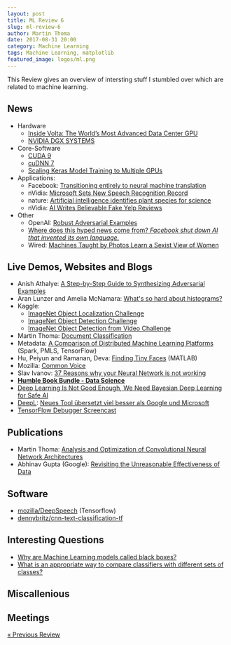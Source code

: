 ```yaml
---
layout: post
title: ML Review 6
slug: ml-review-6
author: Martin Thoma
date: 2017-08-31 20:00
category: Machine Learning
tags: Machine Learning, matplotlib
featured_image: logos/ml.png
---
```


This Review gives an overview of intersting stuff I stumbled over which are
related to machine learning.


## News

* Hardware
    * [Inside Volta: The World’s Most Advanced Data Center GPU](https://devblogs.nvidia.com/parallelforall/inside-volta/)
    * [NVIDIA DGX SYSTEMS](https://www.nvidia.com/en-us/data-center/dgx-systems/)
* Core-Software
    * [CUDA 9](https://devblogs.nvidia.com/parallelforall/cuda-9-features-revealed/)
    * [cuDNN 7](https://developer.nvidia.com/cudnn)
    * [Scaling Keras Model Training to Multiple GPUs](https://devblogs.nvidia.com/parallelforall/scaling-keras-training-multiple-gpus/)
* Applications:
    * Facebook: [Transitioning entirely to neural machine translation](https://code.facebook.com/posts/289921871474277/transitioning-entirely-to-neural-machine-translation/)
    * nVidia: [Microsoft Sets New Speech Recognition Record](https://news.developer.nvidia.com/microsoft-sets-new-speech-recognition-record/)
    * nature: [Artificial intelligence identifies plant species for science](http://www.nature.com/news/artificial-intelligence-identifies-plant-species-for-science-1.22442)
    * nVidia: [AI Writes Believable Fake Yelp Reviews](https://news.developer.nvidia.com/ai-writes-believable-fake-yelp-reviews/)
* Other
    * OpenAI: [Robust Adversarial Examples](https://blog.openai.com/robust-adversarial-inputs/)
    * [Where does this hyped news come from? *Facebook shut down AI that invented its own language.*](https://www.reddit.com/r/MachineLearning/comments/6qvbu8/d_where_does_this_hyped_news_come_from_facebook/)
    * Wired: [Machines Taught by Photos Learn a Sexist View of Women](https://www.wired.com/story/machines-taught-by-photos-learn-a-sexist-view-of-women/)


## Live Demos, Websites and Blogs

* Anish Athalye: [A Step-by-Step Guide to Synthesizing Adversarial Examples](http://www.anishathalye.com/2017/07/25/synthesizing-adversarial-examples/)
* Aran Lunzer and Amelia McNamara: [What's so hard about histograms?](http://tinlizzie.org/histograms/)
* Kaggle:
    * [ImageNet Object Localization Challenge](https://www.kaggle.com/c/imagenet-object-localization-challenge)
    * [ImageNet Object Detection Challenge](https://www.kaggle.com/c/imagenet-object-detection-challenge)
    * [ImageNet Object Detection from Video Challenge](https://www.kaggle.com/c/imagenet-object-detection-from-video-challenge)
* Martin Thoma: [Document Classification](https://martin-thoma.com/document-classification/)
* Metadata: [A Comparison of Distributed Machine Learning Platforms](http://muratbuffalo.blogspot.de/2017/07/a-comparison-of-distributed-machine.html) (Spark, PMLS, TensorFlow)
* Hu, Peiyun and Ramanan, Deva: [Finding Tiny Faces](https://github.com/peiyunh/tiny/blob/master/README.md) (MATLAB)
* Mozilla: [Common Voice](https://voice.mozilla.org/)
* Slav Ivanov: [37 Reasons why your Neural Network is not working](https://blog.slavv.com/37-reasons-why-your-neural-network-is-not-working-4020854bd607)
* [**Humble Book Bundle - Data Science**](https://www.humblebundle.com/books/data-science-books)
* [Deep Learning Is Not Good Enough, We Need Bayesian Deep Learning for Safe AI](https://alexgkendall.com/computer_vision/bayesian_deep_learning_for_safe_ai/)
* [DeepL](https://www.deepl.com/translate): [Neues Tool übersetzt viel besser als Google und Microsoft](https://www.golem.de/news/deepl-im-hands-on-neues-tool-uebersetzt-viel-besser-als-google-und-microsoft-1708-129715.html)
* [TensorFlow Debugger Screencast](https://www.youtube.com/watch?v=CA7fjRfduOI)


## Publications

<!-- e.g. arXiv -->

* Martin Thoma: [Analysis and Optimization of Convolutional Neural Network Architectures](https://arxiv.org/abs/1707.09725)
* Abhinav Gupta (Google): [Revisiting the Unreasonable Effectiveness of Data](https://research.googleblog.com/2017/07/revisiting-unreasonable-effectiveness.html)


## Software

<!-- e.g. Theano, Keras, ... -->

* [mozilla/DeepSpeech](https://github.com/mozilla/DeepSpeech) (Tensorflow)
* [dennybritz/cnn-text-classification-tf](https://github.com/dennybritz/cnn-text-classification-tf)


## Interesting Questions

<!-- For example StackExchange -->

* [Why are Machine Learning models called black boxes?](https://datascience.stackexchange.com/q/22335/8820)
* [What is an appropriate way to compare classifiers with different sets of classes?](https://datascience.stackexchange.com/q/22312/8820)

## Miscallenious

<!-- ### Blogs / Websites

* [distill.pub](http://distill.pub/): Some nice articles (e.g. one about t-SNE) -->



## Meetings

<!-- * Amsterdam, 8. April 2017: [PyData](https://pydata.org/amsterdam2017/)
* Austin (Texas, USA), 10. July 2017: [SciPy 2017](https://scipy2017.scipy.org/ehome/220975/493391/) -->

<div class="navigation clearfix">
    <div class="alignleft">
        <a href="https://martin-thoma.com/ml-review-5/" rel="prev">« Previous Review</a>
    </div><!--
    <div class="alignright">
        <a href="https://martin-thoma.com/ml-review-7/" rel="next">Next Review »</a>
    </div>-->
</div>
